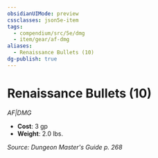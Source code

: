 ```yaml
---
obsidianUIMode: preview
cssclasses: json5e-item
tags:
  - compendium/src/5e/dmg
  - item/gear/af-dmg
aliases:
  - Renaissance Bullets (10)
dg-publish: true
---
```

# Renaissance Bullets (10)
*AF|DMG*  

- **Cost**: 3 gp
- **Weight**: 2.0 lbs.

*Source: Dungeon Master's Guide p. 268*